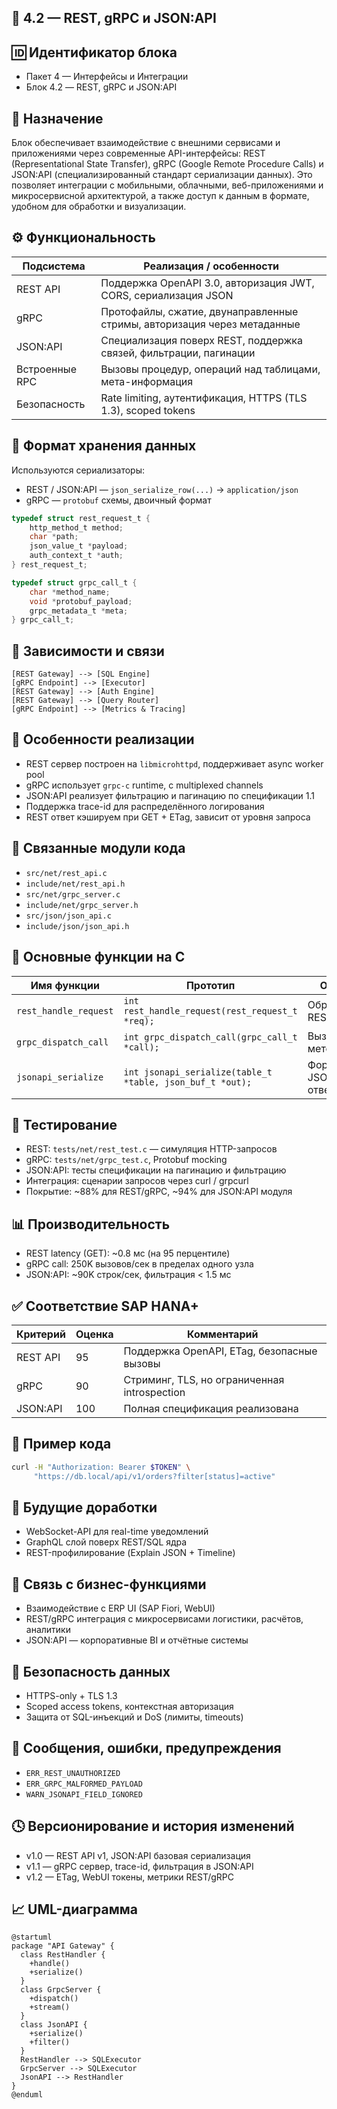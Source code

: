 ## 📘 4.2 — REST, gRPC и JSON\:API

## 🆔 Идентификатор блока

* Пакет 4 — Интерфейсы и Интеграции
* Блок 4.2 — REST, gRPC и JSON\:API

## 🎯 Назначение

Блок обеспечивает взаимодействие с внешними сервисами и приложениями через современные API-интерфейсы: REST (Representational State Transfer), gRPC (Google Remote Procedure Calls) и JSON\:API (специализированный стандарт сериализации данных). Это позволяет интеграции с мобильными, облачными, веб-приложениями и микросервисной архитектурой, а также доступ к данным в формате, удобном для обработки и визуализации.

## ⚙️ Функциональность

| Подсистема     | Реализация / особенности                                                 |
| -------------- | ------------------------------------------------------------------------ |
| REST API       | Поддержка OpenAPI 3.0, авторизация JWT, CORS, сериализация JSON          |
| gRPC           | Протофайлы, сжатие, двунаправленные стримы, авторизация через метаданные |
| JSON\:API      | Специализация поверх REST, поддержка связей, фильтрации, пагинации       |
| Встроенные RPC | Вызовы процедур, операций над таблицами, мета-информация                 |
| Безопасность   | Rate limiting, аутентификация, HTTPS (TLS 1.3), scoped tokens            |

## 💾 Формат хранения данных

Используются сериализаторы:

* REST / JSON\:API — `json_serialize_row(...)` → `application/json`
* gRPC — `protobuf` схемы, двоичный формат

```c
typedef struct rest_request_t {
    http_method_t method;
    char *path;
    json_value_t *payload;
    auth_context_t *auth;
} rest_request_t;

typedef struct grpc_call_t {
    char *method_name;
    void *protobuf_payload;
    grpc_metadata_t *meta;
} grpc_call_t;
```

## 🔄 Зависимости и связи

```plantuml
[REST Gateway] --> [SQL Engine]
[gRPC Endpoint] --> [Executor]
[REST Gateway] --> [Auth Engine]
[REST Gateway] --> [Query Router]
[gRPC Endpoint] --> [Metrics & Tracing]
```

## 🧠 Особенности реализации

* REST сервер построен на `libmicrohttpd`, поддерживает async worker pool
* gRPC использует `grpc-c` runtime, с multiplexed channels
* JSON\:API реализует фильтрацию и пагинацию по спецификации 1.1
* Поддержка trace-id для распределённого логирования
* REST ответ кэшируем при GET + ETag, зависит от уровня запроса

## 📂 Связанные модули кода

* `src/net/rest_api.c`
* `include/net/rest_api.h`
* `src/net/grpc_server.c`
* `include/net/grpc_server.h`
* `src/json/json_api.c`
* `include/json/json_api.h`

## 🔧 Основные функции на C

| Имя функции           | Прототип                                                  | Описание                      |
| --------------------- | --------------------------------------------------------- | ----------------------------- |
| `rest_handle_request` | `int rest_handle_request(rest_request_t *req);`           | Обработка REST-запроса        |
| `grpc_dispatch_call`  | `int grpc_dispatch_call(grpc_call_t *call);`              | Вызов gRPC-метода             |
| `jsonapi_serialize`   | `int jsonapi_serialize(table_t *table, json_buf_t *out);` | Формирование JSON\:API-ответа |

## 🧪 Тестирование

* REST: `tests/net/rest_test.c` — симуляция HTTP-запросов
* gRPC: `tests/net/grpc_test.c`, Protobuf mocking
* JSON\:API: тесты спецификации на пагинацию и фильтрацию
* Интеграция: сценарии запросов через curl / grpcurl
* Покрытие: \~88% для REST/gRPC, \~94% для JSON\:API модуля

## 📊 Производительность

* REST latency (GET): \~0.8 мс (на 95 перцентиле)
* gRPC call: 250K вызовов/сек в пределах одного узла
* JSON\:API: \~90K строк/сек, фильтрация < 1.5 мс

## ✅ Соответствие SAP HANA+

| Критерий  | Оценка | Комментарий                                  |
| --------- | ------ | -------------------------------------------- |
| REST API  | 95     | Поддержка OpenAPI, ETag, безопасные вызовы   |
| gRPC      | 90     | Стриминг, TLS, но ограниченная introspection |
| JSON\:API | 100    | Полная спецификация реализована              |

## 📎 Пример кода

```bash
curl -H "Authorization: Bearer $TOKEN" \
     "https://db.local/api/v1/orders?filter[status]=active"
```

## 🧩 Будущие доработки

* WebSocket-API для real-time уведомлений
* GraphQL слой поверх REST/SQL ядра
* REST-профилирование (Explain JSON + Timeline)

## 🧰 Связь с бизнес-функциями

* Взаимодействие с ERP UI (SAP Fiori, WebUI)
* REST/gRPC интеграция с микросервисами логистики, расчётов, аналитики
* JSON\:API — корпоративные BI и отчётные системы

## 🔐 Безопасность данных

* HTTPS-only + TLS 1.3
* Scoped access tokens, контекстная авторизация
* Защита от SQL-инъекций и DoS (лимиты, timeouts)

## 🧾 Сообщения, ошибки, предупреждения

* `ERR_REST_UNAUTHORIZED`
* `ERR_GRPC_MALFORMED_PAYLOAD`
* `WARN_JSONAPI_FIELD_IGNORED`

## 🕓 Версионирование и история изменений

* v1.0 — REST API v1, JSON\:API базовая сериализация
* v1.1 — gRPC сервер, trace-id, фильтрация в JSON\:API
* v1.2 — ETag, WebUI токены, метрики REST/gRPC

## 📈 UML-диаграмма

```plantuml
@startuml
package "API Gateway" {
  class RestHandler {
    +handle()
    +serialize()
  }
  class GrpcServer {
    +dispatch()
    +stream()
  }
  class JsonAPI {
    +serialize()
    +filter()
  }
  RestHandler --> SQLExecutor
  GrpcServer --> SQLExecutor
  JsonAPI --> RestHandler
}
@enduml
```
